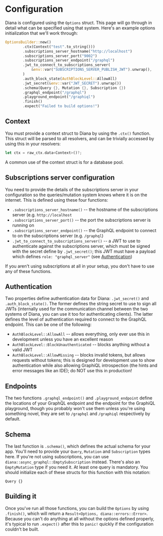 # Configuration

Diana is configured using the `Options` struct. This page will go through in detail what can be specified using that system. Here's an example options initialization that we'll work through:

```rust
OptionsBuilder::new()
        .ctx(Context("test".to_string()))
        .subscriptions_server_hostname("http://localhost")
        .subscriptions_server_port("9002")
        .subscriptions_server_endpoint("/graphql")
        .jwt_to_connect_to_subscriptions_server(
            &env::var("SUBSCRIPTIONS_SERVER_PUBLISH_JWT").unwrap(),
        )
        .auth_block_state(AuthBlockLevel::AllowAll)
        .jwt_secret(&env::var("JWT_SECRET").unwrap())
        .schema(Query {}, Mutation {}, Subscription {})
        .graphql_endpoint("/graphql")
		.playground_endpoint("/graphiql")
        .finish()
        .expect("Failed to build options!")
```

## Context

You must provide a context struct to Diana by using the `.ctx()` function. This struct will be parsed to all resolvers, and can be trivially accessed by using this in your resolvers:

```rust
let ctx = raw_ctx.data<Context>()?;
```

A common use of the context struct is for a database pool.

## Subscriptions server configuration

You need to provide the details of the subscriptions server in your configuration so the queries/mutation system knows where it is on the internet. This is defined using these four functions:

- `.subscriptions_server_hostname()` -- the hostname of the subscriptions server (e.g. `http://localhost`
- `.subscriptions_server_port()` -- the port the subscriptions server is running on
- `.subscriptions_server_endpoint()` -- the GraphQL endpoint to connect to on the subscriptions server (e.g. `/graphql`)
- `.jwt_to_connect_to_subscriptions_server()` -- a JWT to use to authenticate against the subscriptions server, which must be signed with the secret define by `.jwt_secret()`; this JWT must have a payload which defines `role: "graphql_server"` (see [Authentication](./auth.md))

If you aren't using subscriptions at all in your setup, you don't have to use any of these functions.

## Authentication

Two properties define authentication data for Diana: `.jwt_secret()` and `.auth_block_state()`. The former defines the string secret to use to sign all JWTs (internally used for the communication channel between the two systems of Diana, you can use it too for authenticating clients). The latter defines the level of authentication required to connect to the GraphQL endpoint. This can be one of the following:

- `AuthBlockLevel::AllowAll` -- allows everything, only ever use this in development unless you have an excellent reason
- `AuthBlockLevel::BlockUnauthenticated` -- blocks anything without a valid JWT
- `AuthBlockLevel::AllowMissing` -- blocks invalid tokens, but allows requests without tokens; this is designed for development use to show authentication while also allowing GraphiQL introspection (the hints and error messages like an IDE); do NOT use this in production!

## Endpoints

The two functions `.graphql_endpoint()` and `.playground_endpoint` define the locations of your GraphQL endpoint and the endpoint for the GraphiQL playground, though you probably won't use them unless you're using something novel, they are set to `/graphql` and `/graphiql` respectively by default.

## Schema

The last function is `.schema()`, which defines the actual schema for your app. You'll need to provide your `Query`, `Mutation` and `Subscription` types here. If you're not using subscriptions, you can use `diana::async_graphql::EmptySubscription` instead. There's also an `EmptyMutation` type if you need it. At least one query is mandatory. You should initialize each of these structs for this function with this notation:

```
Query {}
```

## Building it

Once you've run all those functions, you can build the `Options` by using `.finish()`, which will return a `Result<Options, diana::errors::Error>`. Because you can't do anything at all without the options defined properly, it's typical to run `.expect()` after this to `panic!` quickly if the configuration couldn't be built.
